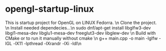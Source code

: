 # opengl-startup-linux
This is startup project for OpenGL on LINUX Fedorra. \n 
Clone the project. \n
Install needed dependecies...\n
    sudo dnf/apt-get install libglfw3-dev libgl1-mesa-dev libglu1-mesa-dev freeglut3-dev libglew-dev \n
Build with CMake or to run it manually without cmake \n
   g++ main.cpp -o main -lglfw -lGL -lX11 -lpthread -lXrandr -lXi -ldl\n

    
    
